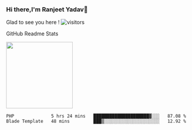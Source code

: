 ### Hi there,I'm Ranjeet Yadav👋

Glad to see you here ! ![visitors](https://visitor-badge.glitch.me/badge?page_id=${ranjeetproject}.${ranjeetproject.repo.id}) 

GitHub Readme Stats 

<img height="180em" src="https://github-readme-stats.vercel.app/api?username=ranjeetproject&show_icons=true&hide_border=true&&count_private=true&include_all_commits=true" />

<!--START_SECTION:waka-->
```text
PHP              5 hrs 24 mins   █████████████████████▓░░░   87.08 % 
Blade Template   48 mins         ███▒░░░░░░░░░░░░░░░░░░░░░   12.92 % 
```
<!--END_SECTION:waka-->
